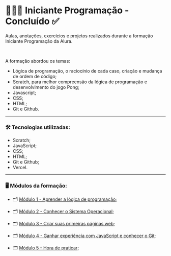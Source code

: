 # 👩🏼‍💻 Iniciante Programação - Concluído ✅

Aulas, anotações, exercícios e projetos realizados durante a formação Iniciante Programação da Alura.  

</br>

A formação abordou os temas:
- Lógica de programação, o raciocínio de cada caso, criação e mudança de ordem de código;
- Scratch, para melhor compreensão da lógica de programação e desenvolvimento do jogo Pong;
- Javascript;
- CSS;
- HTML;
- Git e Github.

---

### 🛠️ Tecnologias utilizadas:

- Scratch;
- JavaScript;
- CSS;
- HTML;
- Git e Github;
- Vercel.

---

### 🖥️ Módulos da formação:

- 🗂️ [Módulo 1 - Aprender a lógica de programação](/modulo1/README.md);

- 🗂️ [Módulo 2 - Conhecer o Sistema Operacional](/modulo2/README.md);

- 🗂️ [Módulo 3 - Criar suas primeiras páginas web](/modulo3/README.md);

- 🗂️ [Módulo 4 - Ganhar experiência com JavaScript e conhecer o Git](/modulo4/README.md);

- 🗂️ [Módulo 5 - Hora de praticar](/modulo5/README.md);


